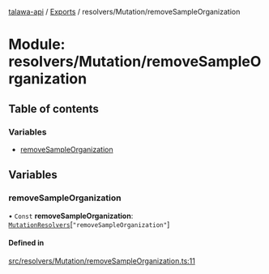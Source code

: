 [talawa-api](../README.md) / [Exports](../modules.md) / resolvers/Mutation/removeSampleOrganization

# Module: resolvers/Mutation/removeSampleOrganization

## Table of contents

### Variables

- [removeSampleOrganization](resolvers_Mutation_removeSampleOrganization.md#removesampleorganization)

## Variables

### removeSampleOrganization

• `Const` **removeSampleOrganization**: [`MutationResolvers`](types_generatedGraphQLTypes.md#mutationresolvers)[``"removeSampleOrganization"``]

#### Defined in

[src/resolvers/Mutation/removeSampleOrganization.ts:11](https://github.com/PalisadoesFoundation/talawa-api/blob/ae7aa4f/src/resolvers/Mutation/removeSampleOrganization.ts#L11)
